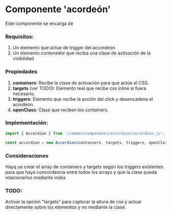 # Componente 'acordeón'
Este componente se encarga de 

### Requisitos:
1. Un elemento que actue de trigger del accordeon
2. Un elemento contenedor que reciba una clase de activación de la visibilidad

### Propiedades
1. **containers**: Recibe la clase de activación para que actúe el CSS.
2. **targets** (ver TODO): Elemento real que recibe css inline si fuera necesario.
3. **triggers**: Elemento que recibe la acción del click y desencadena el acordeón.
4. **openClass**: Clase que reciben los containers.


### Implementación:

```javascript
import { Accordion } from '/common/components/accordion/accordion.js';

const accordion = new Accordion(containers, targets, triggers, openClass);
```

### Consideraciones
Hayq ue crear el array de containers y targets según los triggers existentes para que haya concordancia entre todos los arrays y que la clase pueda relacionarlos mediante index

### TODO:
Activar la opción "targets" para capturar la altura de css y actuar directamente sobre los elementos y no mediante la clase.
